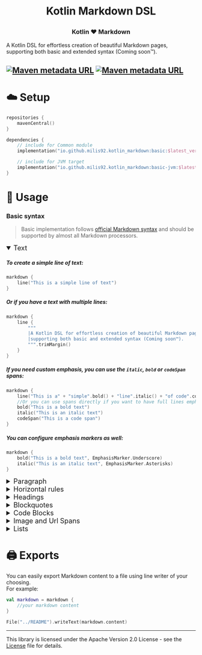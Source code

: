 <h1 align="center">
  <p>Kotlin Markdown DSL</p>
</h1>

<h3 align="center">
  <p>Kotlin ❤️ Markdown</p>
</h3>

A Kotlin DSL for effortless creation of beautiful Markdown pages,
supporting both basic and extended syntax (Coming soon™️).


[![Maven metadata URL](https://img.shields.io/maven-metadata/v?label=Release&metadataUrl=https://repo1.maven.org/maven2/io/github/milis92/kotlin_markdown/basic/maven-metadata.xml)](https://repo1.maven.org/maven2/io/github/milis92/kotlin_markdown)
[![Maven metadata URL](https://img.shields.io/maven-metadata/v?label=Snapshot&metadataUrl=https://s01.oss.sonatype.org/content/repositories/snapshots/io/github/milis92/kotlin_markdown/basic/maven-metadata.xml)](https://s01.oss.sonatype.org/content/repositories/snapshots/io/github/milis92/kotlin_markdown)
---

# ☁️ Setup

```kotlin
repositories {
    mavenCentral()
}

dependencies {
    // include for Common module
    implementation("io.github.milis92.kotlin_markdown:basic:$latest_version_here")

    // include for JVM target
    implementation("io.github.milis92.kotlin_markdown:basic-jvm:$latest_version_here")
}
```

# 🧾 Usage

### Basic syntax

> Basic implementation follows [official Markdown syntax](https://daringfireball.net/projects/markdown/syntax)
> and should be supported by almost all Markdown processors.

<details open>
<summary style="font-size:18px">Text</summary>

##### To create a simple line of text:

```kotlin
markdown {
    line("This is a simple line of text")
}
```

##### Or if you have a text with multiple lines:

```kotlin
markdown {
    line {
        """
        |A Kotlin DSL for effortless creation of beautiful Markdown pages,
        |supporting both basic and extended syntax (Coming soon™️).
        """.trimMargin()
    }
}
```

##### If you need custom emphasis, you can use the `italic`, `bold` or `codeSpan` spans:

```kotlin
markdown {
    line("This is a" + "simple".bold() + "line".italic() + "of code".codeSpan())
    //Or you can use spans directly if you want to have full lines emphasised:
    bold("This is a bold text")
    italic("This is an italic text")
    codeSpan("This is a code span")
}
```

##### You can configure emphasis markers as well:

```kotlin
markdown {
    bold("This is a bold text", EmphasisMarker.Underscore)
    italic("This is an italic text", EmphasisMarker.Asterisks)
}
```

</details>

<details>
<summary style="font-size:18px;">Paragraph</summary>

Every paragraph is consisted of multiple `lines` and each line (except the last one) will be terminated
by a line break (2 space characters + new empty line)

##### To create a simple paragraph:

```kotlin
markdown {
    paragraph {
        line { "First paragraph" }
        line { "Second paragraph" }
    }
}
```

</details>

<details>
<summary style="font-size:18px;">Horizontal rules</summary>

##### To create a simple horizontal rule:

```kotlin
markdown {
    horizontalRule()
}
```

##### If you want to use a custom style for your horizontal rule:

```kotlin
markdown {
    horizontalRule(style = HorizontalRuleStyle.Hyphen)
}
```

</details>

<details>
<summary style="font-size:18px;">Headings</summary>

Markdown supports two styles of headings:

- ATX Styled Headings
- Setext Styled Headings

##### Creating ATX Styled Heading:

```kotlin

markdown {
    heading("This is an ATX styled heading")
}
```

##### Creating Setext Styled Heading:

```kotlin

markdown {
    underlinedHeading("This is an Setext styled heading")
}
```

_Note_ Markdown headings support only single line text as headings,
so content will be automatically stripped of any new lihnes

#### If you want to use a custom style for your heading:

```kotlin
markdown {
    heading("This is an ATX styled heading", H1)
    underlinedHeading("This is an Setext styled heading", H2)
}
```

#### Headings support text spans as well:

```kotlin
markdown {
    heading("This is an" + bold("ATX") + "styled heading", H1)
    underlinedHeading("This is an" + italic("Setext") + "styled heading", H2)
}
```

</details>

<details>
<summary style="font-size:18px;">Blockquotes</summary>

##### Creating Simple blockquote:

```kotlin

markdown {
    blockQuote("Simple single line blocquote")
}
```

##### Creating Blockquote with nested elements:

Blockquote can hold any other markdown element, including blocquote as well

```kotlin
markdown {
    blockQuote {
        heading("Heading 1")
        underlinedHeading("Underlined Heading")
        horizontalRule()
        orderedList(listOf("Item 1", "Item 2"))
        unorderedList(listOf("Item 1", "Item 2"))
    }
}
```

</details>

<details>
<summary style="font-size:18px;">Code Blocks</summary>

##### Creating a simple code block:

```kotlin
markdown {
    codeBlock {
        @Language("kotlin")
        val block =
            """
            |val hello = "Hello World"
            """.trimMargin()
        block
    }
}
```

Note that you can
use [IJ Language injection](https://www.jetbrains.com/help/idea/using-language-injections.html#language_annotation) to
get a bit of help from your IDE

</details>

<details>
<summary style="font-size:18px;">Image and Url Spans</summary>

##### Creating a simple URL:

```kotlin
markdown {
    link("Google", URI("https://www.google.com"))
}
```

##### Creating a simple Image:

```kotlin
markdown {
    image("Google", URI("https://www.google.com"))
}
```

##### Using URL Element as Line span :

```kotlin
markdown {
    line {
        "This is a link: " + "Google".link(URI("https://www.google.com"))
    }
}
```

##### Using Image Element as Line span :

```kotlin
markdown {
    line {
        "This is an image: " + "Google".image(URI("https://www.google.com"))
    }
}
```

</details>

<details>
<summary style="font-size:18px;">Lists</summary>

Markdown supports 2 types of lists:

- Ordered lists (list with numbers)
- Unordered lists (list with bullets)

##### Creating an ordered list:

```kotlin
markdown {
    orderedList(listOf("Item 1", "Item 2"))
}
```

##### Creating an unordered list:

```kotlin
markdown {
    unorderedList(listOf("Item 1", "Item 2"))
}
```

##### Creating a list with complex items:

```kotlin
markdown {
    //Works the same for unordered list
    orderedList {
        item {
            line { "First paragraph" }
            line { "Second paragraph" }
        }
        item("Second item")
    }
}
```

##### Creating a list with nested list:

```kotlin
markdown {
    //Works the same for unordered list
    orderedList {
        item {
            line { "First item" }
            unorderedList {
                item("First sub item")
                item("Second sub item")
            }
        }
        item("Second item")
    }
}
```

</details>

# 🖨️ Exports

You can easily export Markdown content to a file using line writer of your choosing.  
For example:

```kotlin
val markdown = markdown {
    //your markdown content
}

File("../README").writeText(markdown.content)
```

---

This library is licensed under the Apache Version 2.0 License -
see the [License](LICENSE.txt) file for details.